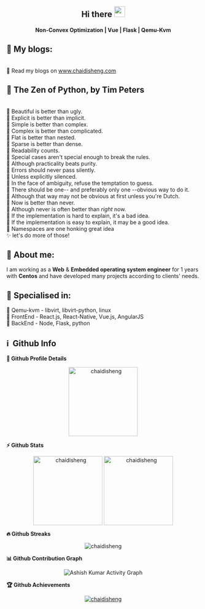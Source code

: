 <!-- ### Hi there 👋 -->
<h2 align="center">
  Hi there <img src="https://media.giphy.com/media/hvRJCLFzcasrR4ia7z/giphy.gif" width="28">
   <!-- I'm <a href="">Tony Robin</a>!  -->
</h2>

<h4 align='center'>
  Non-Convex Optimization | Vue | Flask | Qemu-Kvm
</h4>

<!--
**chaidisheng/chaidisheng** is a ✨ _special_ ✨ repository because its `README.md` (this file) appears on your GitHub profile.

Here are some ideas to get you started:

- 🔭 I’m currently working on ...
- 🌱 I’m currently learning ...
- 👯 I’m looking to collaborate on ...
- 🤔 I’m looking for help with ...
- 💬 Ask me about ...
- 📫 How to reach me: ...
- 😄 Pronouns: ...
- ⚡ Fun fact: ...
-->

## 🔭 My blogs:
<br>🔸 Read my blogs on <a href="">www.chaidisheng.com</a>

## 👋 The Zen of Python, by Tim Peters
<br>🔸 Beautiful is better than ugly.
<br>🔸 Explicit is better than implicit.
<br>🔸 Simple is better than complex.
<br>🔸 Complex is better than complicated.
<br>🔸 Flat is better than nested.
<br>🔸 Sparse is better than dense.
<br>🔸 Readability counts.
<br>🔸 Special cases aren't special enough to break the rules.
<br>🔸 Although practicality beats purity.
<br>🔸 Errors should never pass silently.
<br>🔸 Unless explicitly silenced.
<br>🔸 In the face of ambiguity, refuse the temptation to guess.
<br>🔸 There should be one-- and preferably only one --obvious way to do it.
<br>🔸 Although that way may not be obvious at first unless you're Dutch.
<br>🔸 Now is better than never.
<br>🔸 Although never is often better than *right* now.
<br>🔸 If the implementation is hard to explain, it's a bad idea.
<br>🔸 If the implementation is easy to explain, it may be a good idea.
<br>🔸 Namespaces are one honking great idea 
<br>✨ let's do more of those!

## 🧑 About me:

<p>
I am working as a <b>Web</b> & <b>Embedded operating system engineer</b> for 1 years with <b>Centos</b> and have developed many projects according to clients' needs.<br>
<!-- I am a <b>self-motivated</b> expert with a solid work ethic and a productive <b>self-starter</b>, which alongside my aptitude for learning, keeps me updated. <br>
I am an <b>ambitious man</b> with rich experience.<br>
Creative, sophisticated, dedicated engineer with imaginative and efficient solutions for large-scale websites.<br>
Develop <b>high-quality</b> Mobile app for rapid deployment of bug fixes and new features using established development standards.<br>
As an expert problem solver, responsive to client needs, and detail-oriented, I have a proven track record of consistently providing high levels of customer <b>satisfaction</b>.<br>
I can contribute to your project as an individual <b>full-stack developer</b>. And if you want to work with our agency, I can lead teammates.<br>
Always looking for <b>new</b> solutions and <b>new</b> challenges, <b>new</b> experiences.<br> -->
</p>

<h2>🥇 Specialised in:</h2>
<p>🔸 Qemu-kvm - libvirt, libvirt-python, linux  
<br>🔸 FrontEnd - React.js, React-Native, Vue.js, AngularJS
<br>🔸 BackEnd - Node, Flask, python
<p>

<h2>ℹ️ &nbsp;Github Info</h2>
	
<summary><b>🔎 Github Profile Details</b></summary>
<p align="center"><img height="180em" src="https://github-profile-summary-cards.vercel.app/api/cards/profile-details?username=chaidisheng&theme=github_dark" alt="chaidisheng" align = "center"/></p>

<summary><b>⚡ Github Stats</b></summary>
<p align="center"><img height="180em" src="https://github-readme-stats.vercel.app/api?username=chaidisheng&hide_border=true&count_private=true&show_icons=true&theme=radical" alt="chaidisheng" align = "center"/>
<img height="180em" src="https://github-readme-stats.vercel.app/api/top-langs?username=chaidisheng&show_icons=true&locale=en&layout=compact&hide_border=true&theme=radical" alt="chaidisheng" align = "center"/></p>

<summary><b>🔥 Github Streaks</b></summary>
<p align="center"><img src="https://github-readme-streak-stats.herokuapp.com/?user=chaidisheng&theme=black-ice&hide_border=true&stroke=0000&background=0D1117&ring=e05397&fire=e05397&currStreakLabel=e05397" alt="chaidisheng" /></p>

<summary><b>📊 Github Contribution Graph</b></summary>
<p align="center"<a href="#"><img alt="Ashish Kumar Activity Graph" src="https://activity-graph.herokuapp.com/graph?username=chaidisheng&bg_color=0D1117&color=e05397&line=e05397&point=FFFFFF&hide_border=true&" /></a></p>
<!-- </details>
<details>    -->
<summary><b>🏆 Github Achievements</b></summary>
<p align="center"> <a href="https://github.com/chaidisheng"><img src="https://github-profile-trophy.vercel.app/?username=chaidisheng&margin-w=5&theme=radical" alt="chaidisheng" /></a> </p>

<br>
